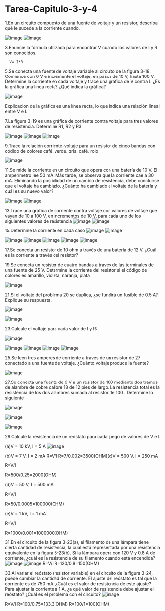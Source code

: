 # Tarea-Capitulo-3-y-4


































































1.En un circuito compuesto de una fuente de voltaje y un resistor, describa qué le sucede a la corriente cuando.

![image](https://user-images.githubusercontent.com/116819100/202329913-1df27dfe-8def-43c8-a090-6097ff641d95.png)
![image](https://user-images.githubusercontent.com/116819100/202329922-9643fad1-1d2b-427c-8b8f-89fb4fee9820.png)

3.Enuncie la fórmula utilizada para encontrar V cuando los valores de I y R son conocidos.

      V= I*R
5.Se conecta una fuente de voltaje variable al circuito de la figura 3-18. Comience con 0 V e incremente el voltaje, en pasos de 10 V, hasta 100 V. Determine la corriente en cada voltaje y trace una gráfica de V contra I. ¿Es la gráfica una línea recta? ¿Qué indica la gráfica?

![image](https://user-images.githubusercontent.com/116819100/202330387-11cd0262-cab1-402b-b490-3c5f1186199d.png)

Explicacion de la gráfica es una línea recta, lo que indica una relación lineal entre V e I.

7.La figura 3-19 es una gráfica de corriente contra voltaje para tres valores de resistencia. Determine R1, R2 y R3

![image](https://user-images.githubusercontent.com/116819100/202330610-f18984ee-30e5-4416-af33-daf5817d2ccf.png)
![image](https://user-images.githubusercontent.com/116819100/202330625-1d43be2e-421c-487d-990d-7c9be77ff407.png)
![image](https://user-images.githubusercontent.com/116819100/202330644-742b084b-9386-4af6-ab4a-c25fce1edd99.png)

9.Trace la relación corriente-voltaje para un resistor de cinco bandas con código de colores café, verde, gris, café, rojo

![image](https://user-images.githubusercontent.com/116819100/202330785-11fbd4b6-11f1-43dc-8898-9757b02a6836.png)

11.Se mide la corriente en un circuito que opera con una batería de 10 V. El amperímetro lee 50 mA. Más tarde, se observa que la corriente cae a 30 mA. Eliminando la posibilidad de un cambio de resistencia, debe concluirse que el voltaje ha cambiado. ¿Cuánto ha cambiado el voltaje de la batería y cuál es su nuevo valor?

![image](https://user-images.githubusercontent.com/116819100/202330815-56841c27-c325-48f4-beb8-274ebc0aff5b.png)
![image](https://user-images.githubusercontent.com/116819100/202330832-ac78140f-2e90-476f-9765-27f20e552a10.png)

13.Trace una gráfica de corriente contra voltaje con valores de voltaje que vayan de 10 a 100 V, en incrementos de 10 V, para cada uno de los siguientes valores de resistencia
![image](https://user-images.githubusercontent.com/116819100/202330921-6db5f71c-2828-43f1-bc92-ba438cf4eb0c.png)
![image](https://user-images.githubusercontent.com/116819100/202330926-9738ed02-ddb9-4ab8-b6b6-9c7686aee4ca.png)

15.Determine la corriente en cada caso
![image](https://user-images.githubusercontent.com/116819100/202331275-a658ff7e-566b-4e89-bb84-2d6a7e851152.png)
![image](https://user-images.githubusercontent.com/116819100/202331279-a8c64a5c-dc4b-4024-8291-dded759c27f6.png)

![image](https://user-images.githubusercontent.com/116819100/202331300-995b143b-758c-4eef-a421-590a6cd3992f.png)
![image](https://user-images.githubusercontent.com/116819100/202331307-649f6a06-1b5f-4e4e-b2fe-d1e9cf933012.png)
![image](https://user-images.githubusercontent.com/116819100/202331316-67be241e-80a9-4282-bc54-f64d795c0137.png)
![image](https://user-images.githubusercontent.com/116819100/202331323-b5b9dd99-1593-4925-9a2a-7ad6530b2454.png)
![image](https://user-images.githubusercontent.com/116819100/202331331-db88873c-6af3-4137-a6de-9093e29c09a2.png)

17.Se conecta un resistor de 10 ohm a través de una batería de 12 V. ¿Cuál es la corriente a través del resistor?




19.Se conecta un resistor de cuatro bandas a través de las terminales de una fuente de 25 V. Determine la corriente del resistor si el código de colores es amarillo, violeta, naranja, plata


![image](https://user-images.githubusercontent.com/116819100/202331662-fe65d9c2-d12e-4b2c-a4cf-9a2f181601ed.png)

21.Si el voltaje del problema 20 se duplica, ¿se fundirá un fusible de 0.5 A? Explique su respuesta.

![image](https://user-images.githubusercontent.com/116819100/202331690-940cd3a2-096d-423b-a015-4ee320dc6b43.png)

![image](https://user-images.githubusercontent.com/116819100/202331700-749588de-5c93-46a5-9bc5-69a882eb56ed.png)


23.Calcule el voltaje para cada valor de I y R:

![image](https://user-images.githubusercontent.com/116819100/202331723-64ccd23d-7fb8-4919-9d16-f4a91b9f36e7.png)

![image](https://user-images.githubusercontent.com/116819100/202331732-62becf0f-dda8-4530-a107-3c459368b55d.png)
![image](https://user-images.githubusercontent.com/116819100/202331737-a64cd76a-b045-46cf-be2a-1cd9772934aa.png)
![image](https://user-images.githubusercontent.com/116819100/202331741-5cc0ce55-5b11-4446-a8bd-5d7cbc8c9895.png)
![image](https://user-images.githubusercontent.com/116819100/202331750-6ab8c3d0-31c1-4611-9f89-7f44fed579e0.png)

25.Se leen tres amperes de corriente a través de un resistor de 27 conectado a una fuente de voltaje. ¿Cuánto voltaje produce la fuente?

![image](https://user-images.githubusercontent.com/116819100/202331782-fd2efb38-9ad9-4d4a-9299-8d58940c74a7.png)

27.Se conecta una fuente de 6 V a un resistor de 100 mediante dos tramos de alambre de cobre calibre 18 de 12 pies de largo. La resistencia total es la resistencia de los dos alambres sumada al resistor de 100 . Determine lo siguiente

![image](https://user-images.githubusercontent.com/116819100/202331806-465baae5-dc10-47ce-9203-ffc884a6131e.png)

![image](https://user-images.githubusercontent.com/116819100/202331826-58aa7614-1073-428a-b2b3-b90227172a44.png)

![image](https://user-images.githubusercontent.com/116819100/202331843-9fb9eece-9213-4bbd-bd11-a16dc9d06669.png)

29.Calcule la resistencia de un reóstato para cada juego de valores de V e I:

(a)V = 10 kV, I = 5 A
![image](https://user-images.githubusercontent.com/116819100/202331898-3b6248f0-5f00-4c0c-bff1-6ff30c7407b0.png)

(b)V = 7 V, I = 2 mA
R=V/I
R=7/0.002=3500(OHM)(c)V = 500 V, I = 250 mA

R=V/I

R=500/0.25=2000(OHM)

(d)V = 50 V, I = 500 mA

R=V/I

R=50/0.0005=100000(OHM)

(e)V = 1 kV, I = 1 mA

R=V/I

R=1000/0.001=1000000(OHM)


31.En el circuito de la figura 3-23(a), el filamento de una lámpara tiene cierta cantidad de resistencia, la cual está representada por una resistencia equivalente en la figura 3-23(b). Si la lámpara opera con 120 V y 0.8 A de corriente, ¿cuál es la resistencia de su filamento cuando está encendida?
![image](https://user-images.githubusercontent.com/116819100/202331993-0279cd9c-825f-4d35-98cd-ede98b115f15.png)
![image](https://user-images.githubusercontent.com/116819100/202332000-19c53afe-d29e-49c5-8952-69d7bac0c15d.png)
R=V/I
R=120/0.8=150(OHM)

33.Al variar el reóstato (resistor variable) en el circuito de la figura 3-24, puede cambiar la cantidad de corriente. El ajuste del reóstato es tal que la corriente es de 750 mA. ¿Cuál es el valor de resistencia de este ajuste? Para ajustar la corriente a 1 A, ¿a qué valor de resistencia debe ajustar el reóstato? ¿Cuál es el problema con el circuito?
![image](https://user-images.githubusercontent.com/116819100/202332043-757cf1d6-4e47-475c-9e79-7c6c2a74bced.png)

R=V/I
R=100/0.75=133.3(OHM)
R=100/1=100(OHM)



